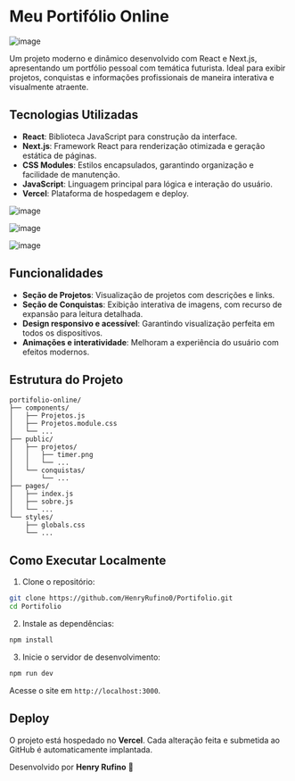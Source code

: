 # Meu Portifólio Online

![image](https://github.com/user-attachments/assets/a10637f0-f0cc-440c-9566-2632ed2e37e3)

Um projeto moderno e dinâmico desenvolvido com React e Next.js, apresentando um portfólio pessoal com temática futurista. Ideal para exibir projetos, conquistas e informações profissionais de maneira interativa e visualmente atraente.

## Tecnologias Utilizadas

* **React**: Biblioteca JavaScript para construção da interface.
* **Next.js**: Framework React para renderização otimizada e geração estática de páginas.
* **CSS Modules**: Estilos encapsulados, garantindo organização e facilidade de manutenção.
* **JavaScript**: Linguagem principal para lógica e interação do usuário.
* **Vercel**: Plataforma de hospedagem e deploy.


![image](https://github.com/user-attachments/assets/9d0e0593-da43-4c11-a8b4-c115bdae8208)

![image](https://github.com/user-attachments/assets/623b00d6-99af-4e6a-bc9c-1d8af899603f)

![image](https://github.com/user-attachments/assets/b2d9aa4a-6e95-489f-a0c3-1be2a4eff4b9)


## Funcionalidades

* **Seção de Projetos**: Visualização de projetos com descrições e links.
* **Seção de Conquistas**: Exibição interativa de imagens, com recurso de expansão para leitura detalhada.
* **Design responsivo e acessível**: Garantindo visualização perfeita em todos os dispositivos.
* **Animações e interatividade**: Melhoram a experiência do usuário com efeitos modernos.

## Estrutura do Projeto

```
portifolio-online/
├── components/
│   ├── Projetos.js
│   ├── Projetos.module.css
│   └── ...
├── public/
│   ├── projetos/
│   │   ├── timer.png
│   │   └── ...
│   └── conquistas/
│       └── ...
├── pages/
│   ├── index.js
│   ├── sobre.js
│   └── ...
└── styles/
    ├── globals.css
    └── ...
```

## Como Executar Localmente

1. Clone o repositório:

```bash
git clone https://github.com/HenryRufino0/Portifolio.git
cd Portifolio
```

2. Instale as dependências:

```bash
npm install
```

3. Inicie o servidor de desenvolvimento:

```bash
npm run dev
```

Acesse o site em `http://localhost:3000`.

## Deploy

O projeto está hospedado no **Vercel**. Cada alteração feita e submetida ao GitHub é automaticamente implantada.

Desenvolvido por  **Henry Rufino** 🚀
